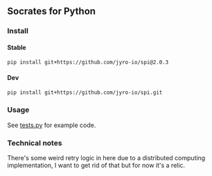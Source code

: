 ## Socrates for Python

### Install

#### Stable

```bash
pip install git+https://github.com/jyro-io/spi@2.0.3
```

#### Dev

```bash
pip install git+https://github.com/jyro-io/spi.git
```

### Usage

See [tests.py](tests.py) for example code.

### Technical notes

There's some weird retry logic in here due to a 
distributed computing implementation,
I want to get rid of that but for now it's a relic.